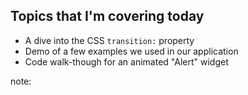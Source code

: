 ##  Topics that I'm covering today

<ul>
<li>A dive into the CSS <code>transition:</code> property
<li class="fragment">Demo of a few examples we used in our application
<li class="fragment">Code walk-though for an animated "Alert" widget
</ul>

note:
